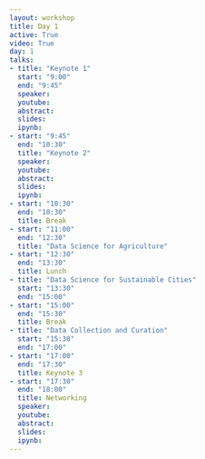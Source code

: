 ```yaml
---
layout: workshop
title: Day 1
active: True
video: True
day: 1
talks:
- title: "Keynote 1"
  start: "9:00"
  end: "9:45"
  speaker: 
  youtube:
  abstract:
  slides:
  ipynb:
- start: "9:45"
  end: "10:30"
  title: "Keynote 2"
  speaker: 
  youtube:
  abstract:
  slides:
  ipynb:
- start: "10:30"
  end: "10:30"
  title: Break
- start: "11:00"
  end: "12:30"
  title: "Data Science for Agriculture"
- start: "12:30"
  end: "13:30"
  title: Lunch
- title: "Data Science for Sustainable Cities"
  start: "13:30"
  end: "15:00"
- start: "15:00"
  end: "15:30"
  title: Break
- title: "Data Collection and Curation"
  start: "15:30"
  end: "17:00"
- start: "17:00"
  end: "17:30"
  title: Keynote 3
- start: "17:30"
  end: "18:00"
  title: Networking
  speaker: 
  youtube:
  abstract:
  slides:
  ipynb:
---
```


